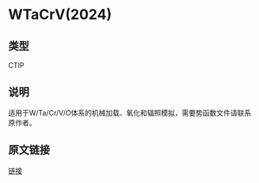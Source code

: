 # WTaCrV(2024)
## 类型
CTIP
## 说明
适用于W/Ta/Cr/V/O体系的机械加载、氧化和辐照模拟，需要势函数文件请联系原作者。
## 原文链接
[链接](https://doi.org/10.1016/j.jmrt.2024.08.068)